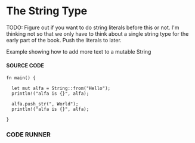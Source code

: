 # The String Type

TODO: Figure out if you want to do
string literals before this or not. I'm
thinking not so that we only have to
think about a single string type for
the early part of the book. Push
the literals to later.

Example showing how to add more text
to a mutable String

#### SOURCE CODE

```rust, noplayground, EXAMPLE1
fn main() {

  let mut alfa = String::from("Hello");
  println!("alfa is {}", alfa);

  alfa.push_str(", World");
  println!("alfa is {}", alfa);

}
```

### CODE RUNNER

```rust, editable, CODE1

```
